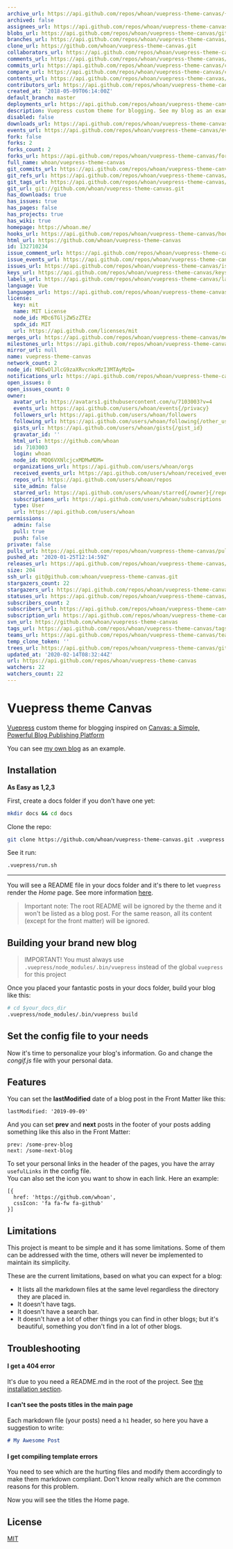 ```yaml
---
archive_url: https://api.github.com/repos/whoan/vuepress-theme-canvas/{archive_format}{/ref}
archived: false
assignees_url: https://api.github.com/repos/whoan/vuepress-theme-canvas/assignees{/user}
blobs_url: https://api.github.com/repos/whoan/vuepress-theme-canvas/git/blobs{/sha}
branches_url: https://api.github.com/repos/whoan/vuepress-theme-canvas/branches{/branch}
clone_url: https://github.com/whoan/vuepress-theme-canvas.git
collaborators_url: https://api.github.com/repos/whoan/vuepress-theme-canvas/collaborators{/collaborator}
comments_url: https://api.github.com/repos/whoan/vuepress-theme-canvas/comments{/number}
commits_url: https://api.github.com/repos/whoan/vuepress-theme-canvas/commits{/sha}
compare_url: https://api.github.com/repos/whoan/vuepress-theme-canvas/compare/{base}...{head}
contents_url: https://api.github.com/repos/whoan/vuepress-theme-canvas/contents/{+path}
contributors_url: https://api.github.com/repos/whoan/vuepress-theme-canvas/contributors
created_at: '2018-05-09T06:14:00Z'
default_branch: master
deployments_url: https://api.github.com/repos/whoan/vuepress-theme-canvas/deployments
description: Vuepress custom theme for blogging. See my blog as an example!
disabled: false
downloads_url: https://api.github.com/repos/whoan/vuepress-theme-canvas/downloads
events_url: https://api.github.com/repos/whoan/vuepress-theme-canvas/events
fork: false
forks: 2
forks_count: 2
forks_url: https://api.github.com/repos/whoan/vuepress-theme-canvas/forks
full_name: whoan/vuepress-theme-canvas
git_commits_url: https://api.github.com/repos/whoan/vuepress-theme-canvas/git/commits{/sha}
git_refs_url: https://api.github.com/repos/whoan/vuepress-theme-canvas/git/refs{/sha}
git_tags_url: https://api.github.com/repos/whoan/vuepress-theme-canvas/git/tags{/sha}
git_url: git://github.com/whoan/vuepress-theme-canvas.git
has_downloads: true
has_issues: true
has_pages: false
has_projects: true
has_wiki: true
homepage: https://whoan.me/
hooks_url: https://api.github.com/repos/whoan/vuepress-theme-canvas/hooks
html_url: https://github.com/whoan/vuepress-theme-canvas
id: 132710234
issue_comment_url: https://api.github.com/repos/whoan/vuepress-theme-canvas/issues/comments{/number}
issue_events_url: https://api.github.com/repos/whoan/vuepress-theme-canvas/issues/events{/number}
issues_url: https://api.github.com/repos/whoan/vuepress-theme-canvas/issues{/number}
keys_url: https://api.github.com/repos/whoan/vuepress-theme-canvas/keys{/key_id}
labels_url: https://api.github.com/repos/whoan/vuepress-theme-canvas/labels{/name}
language: Vue
languages_url: https://api.github.com/repos/whoan/vuepress-theme-canvas/languages
license:
  key: mit
  name: MIT License
  node_id: MDc6TGljZW5zZTEz
  spdx_id: MIT
  url: https://api.github.com/licenses/mit
merges_url: https://api.github.com/repos/whoan/vuepress-theme-canvas/merges
milestones_url: https://api.github.com/repos/whoan/vuepress-theme-canvas/milestones{/number}
mirror_url: null
name: vuepress-theme-canvas
network_count: 2
node_id: MDEwOlJlcG9zaXRvcnkxMzI3MTAyMzQ=
notifications_url: https://api.github.com/repos/whoan/vuepress-theme-canvas/notifications{?since,all,participating}
open_issues: 0
open_issues_count: 0
owner:
  avatar_url: https://avatars1.githubusercontent.com/u/7103003?v=4
  events_url: https://api.github.com/users/whoan/events{/privacy}
  followers_url: https://api.github.com/users/whoan/followers
  following_url: https://api.github.com/users/whoan/following{/other_user}
  gists_url: https://api.github.com/users/whoan/gists{/gist_id}
  gravatar_id: ''
  html_url: https://github.com/whoan
  id: 7103003
  login: whoan
  node_id: MDQ6VXNlcjcxMDMwMDM=
  organizations_url: https://api.github.com/users/whoan/orgs
  received_events_url: https://api.github.com/users/whoan/received_events
  repos_url: https://api.github.com/users/whoan/repos
  site_admin: false
  starred_url: https://api.github.com/users/whoan/starred{/owner}{/repo}
  subscriptions_url: https://api.github.com/users/whoan/subscriptions
  type: User
  url: https://api.github.com/users/whoan
permissions:
  admin: false
  pull: true
  push: false
private: false
pulls_url: https://api.github.com/repos/whoan/vuepress-theme-canvas/pulls{/number}
pushed_at: '2020-01-25T12:14:59Z'
releases_url: https://api.github.com/repos/whoan/vuepress-theme-canvas/releases{/id}
size: 204
ssh_url: git@github.com:whoan/vuepress-theme-canvas.git
stargazers_count: 22
stargazers_url: https://api.github.com/repos/whoan/vuepress-theme-canvas/stargazers
statuses_url: https://api.github.com/repos/whoan/vuepress-theme-canvas/statuses/{sha}
subscribers_count: 2
subscribers_url: https://api.github.com/repos/whoan/vuepress-theme-canvas/subscribers
subscription_url: https://api.github.com/repos/whoan/vuepress-theme-canvas/subscription
svn_url: https://github.com/whoan/vuepress-theme-canvas
tags_url: https://api.github.com/repos/whoan/vuepress-theme-canvas/tags
teams_url: https://api.github.com/repos/whoan/vuepress-theme-canvas/teams
temp_clone_token: ''
trees_url: https://api.github.com/repos/whoan/vuepress-theme-canvas/git/trees{/sha}
updated_at: '2020-02-14T08:32:44Z'
url: https://api.github.com/repos/whoan/vuepress-theme-canvas
watchers: 22
watchers_count: 22
---
```


# Vuepress theme Canvas

[Vuepress][vuepress] custom theme for blogging inspired on [Canvas: a Simple, Powerful Blog Publishing Platform][canvas]

You can see [my own blog](https://whoan.me) as an example.

## Installation

**As Easy as 1,2,3**

First, create a docs folder if you don't have one yet:

```bash
mkdir docs && cd docs
```

Clone the repo:

```bash
git clone https://github.com/whoan/vuepress-theme-canvas.git .vuepress
```

See it run:

```bash
.vuepress/run.sh
```

------------

You will see a README file in your docs folder and it's there to let `vuepress` render the *Home* page. See more information [here](https://vuepress.vuejs.org/default-theme-config/#homepage).

> Important note: The root README will be ignored by the theme and it won't be listed as a blog post. For the same reason, all its content (except for the front matter) will be ignored.

## Building your brand new blog

> IMPORTANT! You must always use `.vuepress/node_modules/.bin/vuepress` instead of the global `vuepress` for this project


Once you placed your fantastic posts in your docs folder, build your blog like this:

```bash
# cd $your_docs_dir
.vuepress/node_modules/.bin/vuepress build
```

## Set the config file to your needs

Now it's time to personalize your blog's information. Go and change the *congif.js* file with your personal data.

## Features

You can set the **lastModified** date of a blog post in the Front Matter like this:

    lastModified: '2019-09-09'

And you can set **prev** and **next** posts in the footer of your posts adding something like this also in the Front Matter:

    prev: /some-prev-blog
    next: /some-next-blog

To set your personal links in the header of the pages, you have the array `usefulLinks` in the config file.  
You can also set the icon you want to show in each link. Here an example:

    [{
      href: 'https://github.com/whoan',
      cssIcon: 'fa fa-fw fa-github'
    }]

## Limitations

This project is meant to be simple and it has some limitations. Some of them can be addressed with the time, others will never be implemented to maintain its simplicity.

These are the current limitations, based on what you can expect for a blog:

- It lists all the markdown files at the same level regardless the directory they are placed in.
- It doesn't have tags.
- It doesn't have a search bar.
- It doesn't have a lot of other things you can find in other blogs; but it's beautiful, something you don't find in a lot of other blogs.

## Troubleshooting

#### I get a 404 error

It's due to you need a README.md in the root of the project. See [the installation section](#installation).

#### I can't see the posts titles in the main page

Each markdown file (your posts) need a `h1` header, so here you have a suggestion to write:

```markdown
# My Awesome Post
```

#### I get compiling template errors

You need to see which are the hurting files and modify them accordingly to make them markdown compliant. Don't know really which are the common reasons for this problem.

Now you will see the titles the Home page.

## License

[MIT](https://github.com/whoan/vuepress-canvas/blob/master/LICENSE)

[vuepress]: https://github.com/vuejs/vuepress
[canvas]: https://github.com/cnvs/canvas
[vuepress-doc]: https://vuepress.vuejs.org/guide/getting-started.html
